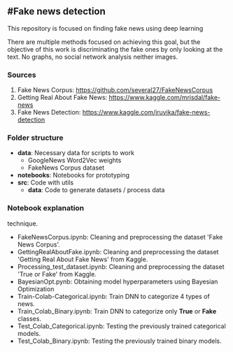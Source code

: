 #Fake news detection
------

This repository is focused on finding fake news using deep learning

There are multiple methods focused on achieving this goal, but the objective 
of this work is discriminating the fake ones by only looking at the text. No graphs,
no social network analysis neither images.

### Sources
1. Fake News Corpus: https://github.com/several27/FakeNewsCorpus
2. Getting Real About Fake News: https://www.kaggle.com/mrisdal/fake-news
3. Fake News Detection: https://www.kaggle.com/jruvika/fake-news-detection

### Folder structure
* **data**: Necessary data for scripts to work
  - GoogleNews Word2Vec weights
  - FakeNews Corpus dataset
* **notebooks**: Notebooks for prototyping
* **src**: Code with utils
  * **data**: Code to generate datasets / process data


### Notebook explanation
  technique.
* FakeNewsCorpus.ipynb: Cleaning and preprocessing the dataset 'Fake News Corpus'.
* GettingRealAboutFake.ipynb: Cleaning and preprocessing the dataset 'Getting Real
  About Fake News' from Kaggle.
* Processing_test_dataset.ipynb: Cleaning and preprocessing the dataset 'True or Fake' from Kaggle.
* BayesianOpt.pynb: Obtaining model hyperparameters using Bayesian Optimization
* Train-Colab-Categorical.ipynb: Train DNN to categorize 4 types of news.
* Train_Colab_Binary.ipynb: Train DNN to categorize only **True** or **Fake**
  classes.
* Test_Colab_Categorical.ipynb: Testing the previously trained categorical models.
* Test_Colab_Binary.ipynb: Testing the previously trained binary models.

